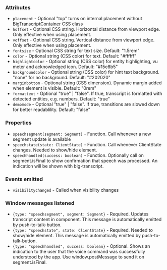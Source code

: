 ### Attributes

- `placement` - Optional "top" turns on internal placement without [BigTranscriptContainer](https://unpkg.com/@speechly/browser-ui/core/speechly-ui.css) CSS class
- `hoffset` - Optional CSS string. Horizontal distance from viewport edge. Only effective when using placement.
- `voffset` - Optional CSS string. Vertical distance from viewport edge. Only effective when using placement.
- `fontsize` - Optional CSS string for text size. Default: "1.5rem"
- `color` - Optional string (CSS color) for text. Default: "#ffffff"
- `highlightcolor` - Optional string (CSS color) for entity highlighting, vu meter and acknowledged icon. Default: "#15e8b5"
- `backgroundcolor` - Optional string (CSS color) for hint text background. "none" for no background. Default: "#202020"
- `marginbottom` - Optional string (CSS dimension). Dynamic margin added when element is visible. Default: "0rem"
- `formattext` - Optional "true" | "false". If true, transcript is formatted with detected entities, e.g. numbers. Default: "true"
- `demomode` - Optional "true" | "false". If true, transitions are slowed down for better readablility. Default: "false"

### Properties

- `speechsegment(segment: Segment)` - Function. Call whenever a new segment update is available
- `speechstate(state: ClientState)` - Function. Call whenever ClientState changes. Needed to show/hide element.
- `speechhandled(success: boolean)` - Function. Optionally call on segment.isFinal to show confirmation that speech was processed. An indication will be shown with big-transcript.

### Events emitted

- `visibilitychanged` - Called when visibility changes

### Window messages listened

- `{type: "speechsegment", segment: Segment}` - Required. Updates transcript content in component. This message is automatically emitted by push-to-talk-button.
- `{type: "speechstate", state: ClientState}` - Required. Needed to show/hide element. This message is automatically emitted by push-to-talk-button.
- `{type: "speechhandled", success: boolean}` - Optional. Shows an indication to the user that the voice command was successfully understood by the app. Use window.postMessage to send it on segment.isFinal.